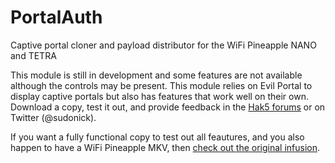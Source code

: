 # PortalAuth
Captive portal cloner and payload distributor for the WiFi Pineapple NANO and TETRA

This module is still in development and some features are not available although the controls may be present.  This module relies on Evil Portal to display captive portals but also has features that work well on their own.  Download a copy, test it out, and provide feedback in the [Hak5 forums](https://forums.hak5.org/index.php?/topic/37448-portal-auth/) or on Twitter (@sudonick).

If you want a fully functional copy to test out all feautures, and you also happen to have a WiFi Pineapple MKV, then [check out the original infusion](https://github.com/sud0nick/PortalAuth-MKV).
